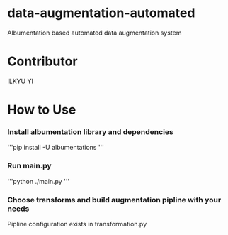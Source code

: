 # data-augmentation-automated
Albumentation based automated data augmentation system

# Contributor
ILKYU YI

# How to Use
### Install albumentation library and dependencies
'''pip install -U albumentations
'''
### Run main.py
'''python ./main.py
'''
### Choose transforms and build augmentation pipline with your needs
Pipline configuration exists in transformation.py


  
